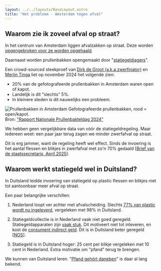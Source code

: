 ```yaml
---
layout: ../../layouts/BaseLayout.astro
title: "Het probleem - Amsterdam tegen afval"
---
```


## Waarom zie ik zoveel afval op straat?

In het centrum van Amsterdam liggen afvalzakken op straat. Deze worden 
[opgengebroken voor ze worden opgehaald](https://www.at5.nl/nieuws/232360/bedrijven-mogen-afval-niet-meer-in-plastic-zakken-op-straat-zetten).

Daarnaast worden prullenbakken opengemaakt door 
"[statiegeldjagers](https://www.parool.nl/amsterdam/van-daklozen-tot-georganiseerde-teams-de-jacht-op-statiegeld-ontregelt-amsterdam~bd981ec3/)".

Een crowd-sourced steekproef van 
[Dirk de Groot (a.k.a zwerfinator)](https://www.zwerfinator.nl/) en 
[Merijn Tinga](https://www.plasticsoupsurfer.org/) liet op november 2024 het volgende zien:

- 20% van de gefotografeerde prullenbakken in Amsterdam waren open of kapot.
- Landelijk is dit "slechts" 5%.
- In kleinere steden is dit nauwelijks een probleem.

<div class="img-container">
    <img src="/images/prullenbakken_amsterdam.png" alt="Prullenbakken in Amsterdam" class="img-header">
    <span class="img-caption">Gefotografeerde prullenbakken, rood = open/kapot.<br>Bron: <a href="https://www.uu.nl/sites/default/files/Rapport%20Nationale%20Prullenbakteldag%202024.pdf">"Rapport Nationale Prullenbakteldag 2024"</a></span>
</div>

We hebben geen vergelijkbare data van vóór de statiegeldregeling. Maar iedereen weet: een paar jaar terug zagen we minder zwerfafval op straat.

Dit is erg jammer, want de regeling heeft wel effect. Sinds de invoering is het aantal flessen en blikjes in zwerfafval met zo'n 70% gedaald 
\[[Brief van de staatssecretaris, April 2025](https://www.tweedekamer.nl/downloads/document?id=2025D16731)\].

## Waarom werkt statiegeld wel in Duitsland?

In Duitsland leidde invoering van statiegeld op plastic flessen en blikjes niet tot aantoonbaar meer afval op straat.

Een paar belangrijke verschillen:

1. Nederland loopt ver achter met afvalscheiding. Slechts [77% van plastic wordt nu ingeleverd](https://www.statiegeldnederland.nl/gm-files/update-voortgang-en-resultaten-statiegeld-in-nederland-cijfers-2024.pdf), vergeleken met 98% in Duitsland.

2. Statiegeldcollectie is in Nederland vaak niet goed geregeld. Statiegeldapparaten zijn [vaak stuk](https://www.parool.nl/amsterdam/een-jaar-na-de-invoering-van-statiegeld-op-blikjes-zuchtend-in-ellenlange-rijen-en-langs-omgekieperde-vuilnisbakken~bad34c0a/). Dit motiveert niet tot inleveren, en kost de [consument indirect geld](https://zwerfinator.nl/index.php/blik-op-stuk/). Dit is in Duitsland beter geregeld [[NOS](https://nos.nl/artikel/2527333-niemand-voorzag-de-zooi-op-straat-door-uitbreiding-van-statiegeld)].

3. Statiegeld is in Duitsland hoger: 25 cent per blikje vergeleken met 10 cent in Nederland. Extra motivatie om "pfand" terug te brengen.

We kunnen van Duitsland leren. "[Pfand gehört daneben](https://www.pfand-gehoert-daneben.de/)" is daar al lang bekend. 
